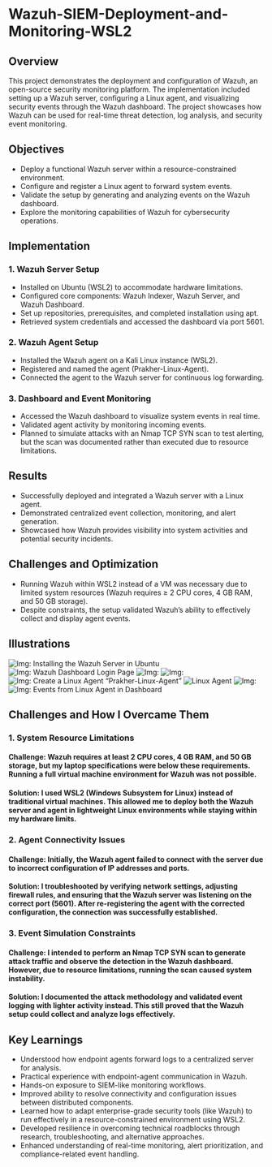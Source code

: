 # Wazuh-SIEM-Deployment-and-Monitoring-WSL2

## Overview
This project demonstrates the deployment and configuration of Wazuh, an open-source security monitoring platform. The implementation included setting up a Wazuh server, configuring a Linux agent, and visualizing security events through the Wazuh dashboard. The project showcases how Wazuh can be used for real-time threat detection, log analysis, and security event monitoring.

## Objectives
- Deploy a functional Wazuh server within a resource-constrained environment.
- Configure and register a Linux agent to forward system events.
- Validate the setup by generating and analyzing events on the Wazuh dashboard.
- Explore the monitoring capabilities of Wazuh for cybersecurity operations.
  
## Implementation
### 1. Wazuh Server Setup
- Installed on Ubuntu (WSL2) to accommodate hardware limitations.
- Configured core components: Wazuh Indexer, Wazuh Server, and Wazuh Dashboard.
- Set up repositories, prerequisites, and completed installation using apt.
- Retrieved system credentials and accessed the dashboard via port 5601.

### 2. Wazuh Agent Setup
- Installed the Wazuh agent on a Kali Linux instance (WSL2).
- Registered and named the agent (Prakher-Linux-Agent).
- Connected the agent to the Wazuh server for continuous log forwarding.

### 3. Dashboard and Event Monitoring
- Accessed the Wazuh dashboard to visualize system events in real time.
- Validated agent activity by monitoring incoming events.
- Planned to simulate attacks with an Nmap TCP SYN scan to test alerting, but the scan was documented rather than executed due to resource limitations.

## Results
- Successfully deployed and integrated a Wazuh server with a Linux agent.
- Demonstrated centralized event collection, monitoring, and alert generation.
- Showcased how Wazuh provides visibility into system activities and potential security incidents.

## Challenges and Optimization
- Running Wazuh within WSL2 instead of a VM was necessary due to limited system resources (Wazuh requires ≥ 2 CPU cores, 4 GB RAM, and 50 GB storage).
- Despite constraints, the setup validated Wazuh’s ability to effectively collect and display agent events.

## Illustrations

![ Img: Installing the Wazuh Server in Ubuntu](https://github.com/Prakher-v/Wazuh-SIEM-Deployment-and-Monitoring-WSL2/blob/main/imgaes_Wazuh/1.png)
![ Img: Wazuh Dashboard Login Page](https://github.com/Prakher-v/Wazuh-SIEM-Deployment-and-Monitoring-WSL2/blob/main/imgaes_Wazuh/2.png)
![ Img:](https://github.com/Prakher-v/Wazuh-SIEM-Deployment-and-Monitoring-WSL2/blob/main/imgaes_Wazuh/3.png)
![ Img:](https://github.com/Prakher-v/Wazuh-SIEM-Deployment-and-Monitoring-WSL2/blob/main/imgaes_Wazuh/4.png)
![ Img: Create a Linux Agent “Prakher-Linux-Agent”](https://github.com/Prakher-v/Wazuh-SIEM-Deployment-and-Monitoring-WSL2/blob/main/imgaes_Wazuh/5.png)
![ Linux Agent](https://github.com/Prakher-v/Wazuh-SIEM-Deployment-and-Monitoring-WSL2/blob/main/imgaes_Wazuh/6.png)
![ Img:](https://github.com/Prakher-v/Wazuh-SIEM-Deployment-and-Monitoring-WSL2/blob/main/imgaes_Wazuh/7.png)
![ Img: Events from Linux Agent in Dashboard](https://github.com/Prakher-v/Wazuh-SIEM-Deployment-and-Monitoring-WSL2/blob/main/imgaes_Wazuh/8.png)

## Challenges and How I Overcame Them

### 1. System Resource Limitations

#### Challenge: Wazuh requires at least 2 CPU cores, 4 GB RAM, and 50 GB storage, but my laptop specifications were below these requirements. Running a full virtual machine environment for Wazuh was not possible.
#### Solution: I used WSL2 (Windows Subsystem for Linux) instead of traditional virtual machines. This allowed me to deploy both the Wazuh server and agent in lightweight Linux environments while staying within my hardware limits.

### 2. Agent Connectivity Issues

#### Challenge: Initially, the Wazuh agent failed to connect with the server due to incorrect configuration of IP addresses and ports.
#### Solution: I troubleshooted by verifying network settings, adjusting firewall rules, and ensuring that the Wazuh server was listening on the correct port (5601). After re-registering the agent with the corrected configuration, the connection was successfully established.

### 3. Event Simulation Constraints

#### Challenge: I intended to perform an Nmap TCP SYN scan to generate attack traffic and observe the detection in the Wazuh dashboard. However, due to resource limitations, running the scan caused system instability.
#### Solution: I documented the attack methodology and validated event logging with lighter activity instead. This still proved that the Wazuh setup could collect and analyze logs effectively.

## Key Learnings

-	Understood how endpoint agents forward logs to a centralized server for analysis.
-	Practical experience with endpoint-agent communication in Wazuh.
-	Hands-on exposure to SIEM-like monitoring workflows.
-	Improved ability to resolve connectivity and configuration issues between distributed components.
-	Learned how to adapt enterprise-grade security tools (like Wazuh) to run effectively in a resource-constrained environment using WSL2.
-	Developed resilience in overcoming technical roadblocks through research, troubleshooting, and alternative approaches.
-	Enhanced understanding of real-time monitoring, alert prioritization, and compliance-related event handling.


